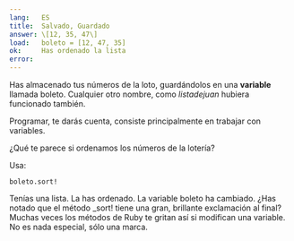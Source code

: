```yaml
---
lang:   ES
title:  Salvado, Guardado
answer: \[12, 35, 47\]
load:   boleto = [12, 47, 35]
ok:     Has ordenado la lista
error:  
---
```


Has almacenado tus números de la loto, guardándolos en una __variable__ llamada boleto.
Cualquier otro nombre, como _listadejuan_ hubiera funcionado también.

Programar, te darás cuenta, consiste principalmente en trabajar con variables.

¿Qué te parece si ordenamos los números de la lotería?

Usa: 

    boleto.sort!
    
Tenías una lista. La has ordenado. La variable boleto ha cambiado. 
¿Has notado que el método _sort! tiene una gran, brillante exclamación al final?
Muchas veces los métodos de Ruby te gritan así si modifican una variable.
No es nada especial, sólo una marca.
